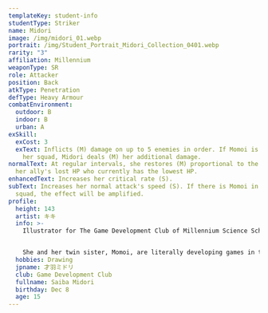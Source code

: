 ```yaml
---
templateKey: student-info
studentType: Striker
name: Midori
image: /img/midori_01.webp
portrait: /img/Student_Portrait_Midori_Collection_0401.webp
rarity: "3"
affiliation: Millennium
weaponType: SR
role: Attacker
position: Back
atkType: Penetration
defType: Heavy Armour
combatEnvironment:
  outdoor: B
  indoor: B
  urban: A
exSkill:
  exCost: 3
  exText: Inflicts (M) damage on up to 5 enemies in order. If Momoi is present in
    her squad, Midori deals (M) her additional damage.
normalText: At regular intervals, she restores (M) proportional to the amount of
  her ally's lost HP who currently has the lowest HP.
enhancedText: Increases her critical rate (S).
subText: Increases her normal attack's speed (S). If there is Momoi in her
  squad, the effect will be amplified.
profile:
  height: 143
  artist: キキ
  info: >-
    Illustrator for The Game Development Club of Millennium Science School.


    She and her twin sister, Momoi, are literally developing games in the Game Development Club. She was shy and did not get along well with her cheerful sister, but their passion for games made them hit it off and now they are great friends.
  hobbies: Drawing
  jpname: 才羽ミドリ
  club: Game Development Club
  fullname: Saiba Midori
  birthday: Dec 8
  age: 15
---
```

